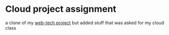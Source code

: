 # **Cloud project assignment**

a clone of my [web-tech project](https://github.com/jarneke/Web_tech-project_assignment) but added stuff that was asked for my cloud class
